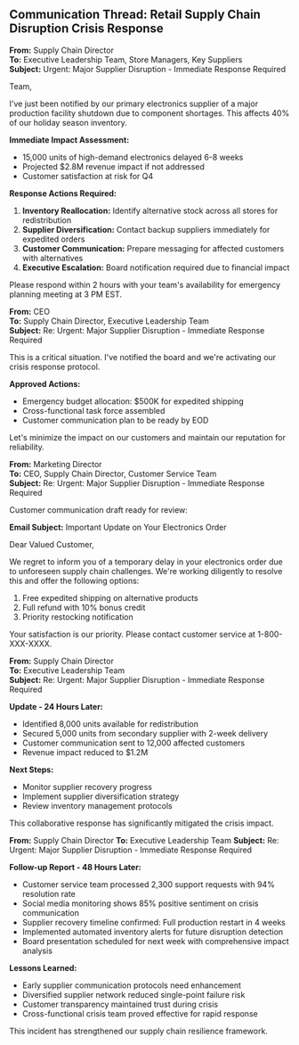## Communication Thread: Retail Supply Chain Disruption Crisis Response

**From:** Supply Chain Director  
**To:** Executive Leadership Team, Store Managers, Key Suppliers  
**Subject:** Urgent: Major Supplier Disruption - Immediate Response Required  

Team,

I've just been notified by our primary electronics supplier of a major production facility shutdown due to component shortages. This affects 40% of our holiday season inventory.

**Immediate Impact Assessment:**
- 15,000 units of high-demand electronics delayed 6-8 weeks
- Projected $2.8M revenue impact if not addressed
- Customer satisfaction at risk for Q4

**Response Actions Required:**
1. **Inventory Reallocation:** Identify alternative stock across all stores for redistribution
2. **Supplier Diversification:** Contact backup suppliers immediately for expedited orders
3. **Customer Communication:** Prepare messaging for affected customers with alternatives
4. **Executive Escalation:** Board notification required due to financial impact

Please respond within 2 hours with your team's availability for emergency planning meeting at 3 PM EST.

**From:** CEO  
**To:** Supply Chain Director, Executive Leadership Team  
**Subject:** Re: Urgent: Major Supplier Disruption - Immediate Response Required  

This is a critical situation. I've notified the board and we're activating our crisis response protocol.

**Approved Actions:**
- Emergency budget allocation: $500K for expedited shipping
- Cross-functional task force assembled
- Customer communication plan to be ready by EOD

Let's minimize the impact on our customers and maintain our reputation for reliability.

**From:** Marketing Director  
**To:** CEO, Supply Chain Director, Customer Service Team  
**Subject:** Re: Urgent: Major Supplier Disruption - Immediate Response Required  

Customer communication draft ready for review:

**Email Subject:** Important Update on Your Electronics Order

Dear Valued Customer,

We regret to inform you of a temporary delay in your electronics order due to unforeseen supply chain challenges. We're working diligently to resolve this and offer the following options:

1. Free expedited shipping on alternative products
2. Full refund with 10% bonus credit
3. Priority restocking notification

Your satisfaction is our priority. Please contact customer service at 1-800-XXX-XXXX.

**From:** Supply Chain Director  
**To:** Executive Leadership Team  
**Subject:** Re: Urgent: Major Supplier Disruption - Immediate Response Required  

**Update - 24 Hours Later:**

- Identified 8,000 units available for redistribution
- Secured 5,000 units from secondary supplier with 2-week delivery
- Customer communication sent to 12,000 affected customers
- Revenue impact reduced to $1.2M

**Next Steps:**
- Monitor supplier recovery progress
- Implement supplier diversification strategy
- Review inventory management protocols

This collaborative response has significantly mitigated the crisis impact.

**From:** Supply Chain Director
**To:** Executive Leadership Team
**Subject:** Re: Urgent: Major Supplier Disruption - Immediate Response Required

**Follow-up Report - 48 Hours Later:**

- Customer service team processed 2,300 support requests with 94% resolution rate
- Social media monitoring shows 85% positive sentiment on crisis communication
- Supplier recovery timeline confirmed: Full production restart in 4 weeks
- Implemented automated inventory alerts for future disruption detection
- Board presentation scheduled for next week with comprehensive impact analysis

**Lessons Learned:**
- Early supplier communication protocols need enhancement
- Diversified supplier network reduced single-point failure risk
- Customer transparency maintained trust during crisis
- Cross-functional crisis team proved effective for rapid response

This incident has strengthened our supply chain resilience framework.